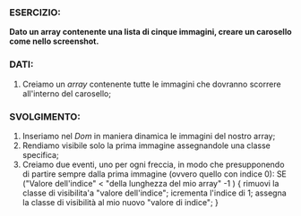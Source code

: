 ### ESERCIZIO:
**Dato un array contenente una lista di cinque immagini, creare un carosello come nello screenshot.**

### DATI:
1. Creiamo un _array_ contenente tutte le immagini che dovranno scorrere all'interno del carosello;

### SVOLGIMENTO:

1. Inseriamo nel _Dom_ in maniera dinamica le immagini del nostro array;
2. Rendiamo visibile solo la prima immagine assegnandole una classe specifica;
3. Creiamo due eventi, uno per ogni freccia, in modo che presupponendo di partire sempre dalla prima immagine (ovvero quello con indice 0):
    SE ("Valore dell'indice" < "della lunghezza del mio array" -1 ) {
        rimuovi la classe di visibilita'a "valore dell'indice";
        icrementa l'indice di 1;
        assegna la classe di visibilità al mio nuovo "valore di indice";
    }


